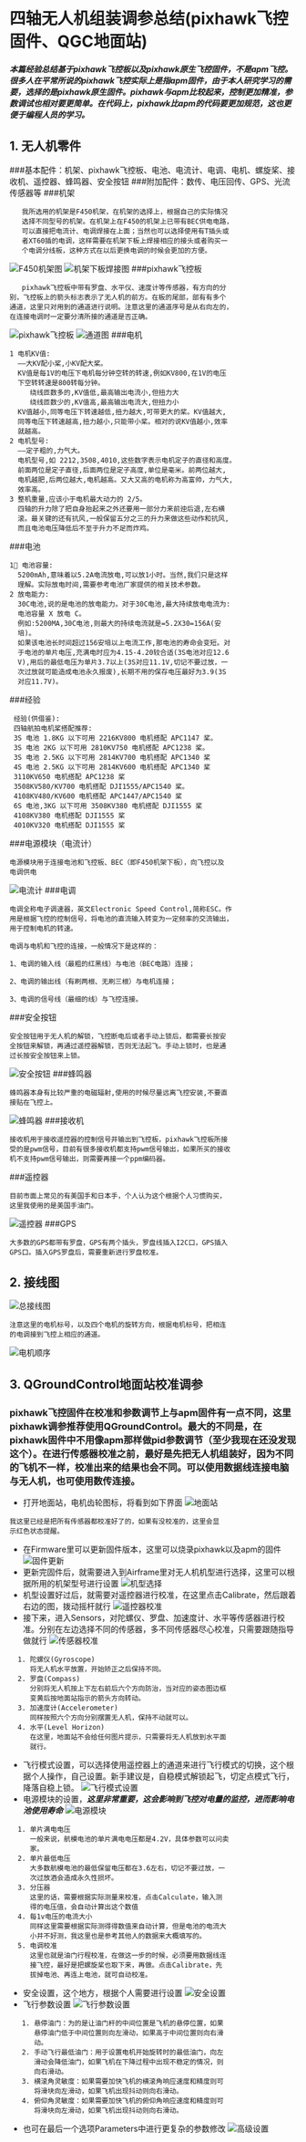 # 四轴无人机组装调参总结(pixhawk飞控固件、QGC地面站)

##### 本篇经验总结基于pixhawk飞控板以及pixhawk原生飞控固件，不是apm飞控。很多人在平常所说的pixhawk飞控实际上是指apm固件，由于本人研究学习的需要，选择的是pixhawk原生固件。pixhawk与apm比较起来，控制更加精准，参数调试也相对要更简单。在代码上，pixhawk比apm的代码要更加规范，这也更便于编程人员的学习。

## 1. 无人机零件
###基本配件：机架、pixhawk飞控板、电池、电流计、电调、电机、螺旋桨、接收机、遥控器、蜂鸣器、安全按钮
###附加配件：数传、电压回传、GPS、光流传感器等
###机架
```
   我所选用的机架是F450机架，在机架的选择上，根据自己的实际情况  
   选择不同型号的机架。在机架上在F450的机架上已带有BEC供电电路，  
   可以直接把电流计、电调焊接在上面；当然也可以选择使用有T插头或  
   者XT60插的电调，这样需要在机架下板上焊接相应的接头或者购买一  
   个电调分线板，这种方式在以后更换电调的时候会更加的方便。
```
![F450机架图](F450机架.jpg)
![机架下板焊接图](焊接图.jpg)
###pixhawk飞控板
```
   pixhawk飞控板中带有罗盘、水平仪、速度计等传感器，有方向的分  
别，飞控板上的箭头标志表示了无人机的前方。在板的尾部，部有有多个  
通道，这里只对用到的通道进行说明。注意这里的通道序号是从右向左的，  
在连接电调时一定要分清所接的通道是否正确。
```
![pixhawk飞控板](pixhawk飞控板.jpg)
![通道图](pixhawk通道图.jpg)
###电机
```
1 电机KV值:  ——大KV配小桨,小KV配大桨。  KV值是每1V的电压下电机每分钟空转的转速,例如KV800,在1V的电压  
  下空转转速是800转每分钟。     绕线匝数多的,KV值低,最高输出电流小,但扭力大     绕线匝数少的,KV值高,最高输出电流大,但扭力小  KV值越小,同等电压下转速越低,扭力越大,可带更大的桨。KV值越大,  
  同等电压下转速越高,扭力越小,只能带小桨。相对的说KV值越小,效率  
  就越高。2 电机型号:  ——定子粗的,力气大。  电机型号,如 2212,3508,4010,这些数字表示电机定子的直径和高度。  
  前面两位是定子直径,后面两位是定子高度,单位是毫米。前两位越大,  
  电机越肥,后两位越大,电机越高。又大又高的电机称为高富帅，力气大,  
  效率高。3 整机重量,应该小于电机最大动力的 2/5。  四轴的升力除了把自身抬起来之外还要用一部分力来前迚后退,左右横  
  滚。最关键的还有抗风,一般保留五分之三的升力来做这些动作和抗风,  
  而且电池电压降低后不至于升力不足而炸鸡。
```
###电池
```
1 电池容量:  5200mAh,意味着以5.2A电流放电,可以放1小时。当然,我们只是这样  
  理解。实际放电时间,需要参考电池厂家提供的相关技术参数。2 放电能力:  30C电池,说的是电池的放电能力。对于30C电池,最大持续放电电流为:  
  电池容量 X 放电 C。  例如:5200MA,30C电池,则最大的持续电流就是=5.2X30=156A(安  
  培)。  如果该电池长时间超过156安培以上电流工作,那电池的寿命会变短。对  
  于电池的单片电压,充满电时应为4.15-4.20较合适(3S电池对应12.6  
  V),用后的最低电压为单片3.7以上(3S对应11.1V,切记不要过放，一  
  次过放就可能造成电池永久报废),长期不用的保存电压最好为3.9(3S  
  对应11.7V)。
```
###经验
```
 经验(供借鉴): 四轴航拍电机桨搭配推荐: 3S 电池 1.8KG 以下可用 2216KV800 电机搭配 APC1147 桨。 3S 电池 2KG 以下可用 2810KV750 电机搭配 APC1238 桨。 3S 电池 2.5KG 以下可用 2814KV700 电机搭配 APC1340 桨 4S 电池 2.5KG 以下可用 2814KV600 电机搭配 APC1340 桨 3110KV650 电机搭配 APC1238 桨 3508KV580/KV700 电机搭配 DJI1555/APC1540 桨。 4108KV480/KV600 电机搭配 APC1447/APC1540 桨 6S 电池,3KG 以下可用 3508KV380 电机搭配 DJI1555 桨 4108KV380 电机搭配 DJI1555 桨 4010KV320 电机搭配 DJI1555 桨
```
###电源模块（电流计）
```
电源模块用于连接电池和飞控板、BEC（即F450机架下板），向飞控以及  
电调供电  
```
![电流计](电流计.png)
###电调
```
电调全称电子调速器，英文Electronic Speed Control,简称ESC。作  
用是根据飞控的控制信号，将电池的直流输入转变为一定频率的交流输出，  
用于控制电机的转速。    

电调与电机和飞控的连接，一般情况下是这样的：

1、电调的输入线（最粗的红黑线）与电池（BEC电路）连接；

2、电调的输出线（有刷两根、无刷三根）与电机连接；

3、电调的信号线（最细的线）与飞控连接。  
```
###安全按钮
```
安全按钮用于无人机的解锁，飞控断电后或者手动上锁后，都需要长按安 
全按钮来解锁，再通过遥控器解锁，否则无法起飞。手动上锁时，也是通   
过长按安全按钮来上锁。
```
![安全按钮](安全按钮.png)
###蜂鸣器
```
蜂鸣器本身有比较严重的电磁辐射,使用的时候尽量远离飞控安装,不要直  
接贴在飞控上。
```
![蜂鸣器](蜂鸣器.png)
###接收机
```
接收机用于接收遥控器的控制信号并输出到飞控板，pixhawk飞控板所接  
受的是pwm信号，目前有很多接收机都支持pwm信号输出，如果所买的接收  
机不支持pwm信号输出，则需要再接一个ppm编码器。
```
###遥控器
```
目前市面上常见的有美国手和日本手，个人认为这个根据个人习惯购买，  
这里我使用的是美国手油门。
```
![遥控器](遥控器.png)
###GPS
```
大多数的GPS都带有罗盘，GPS有两个插头，罗盘线插入I2C口，GPS插入  
GPS口。插入GPS罗盘后，需要重新进行罗盘校准。
```

## 2. 接线图
![总接线图](总接线图.png)

```
注意这里的电机标号，以及四个电机的旋转方向，根据电机标号，把相连  
的电调接到飞控上相应的通道。
```
![电机顺序](电机顺序.png)

## 3. QGroundControl地面站校准调参
### pixhawk飞控固件在校准和参数调节上与apm固件有一点不同，这里pixhawk调参推荐使用QGroundControl。最大的不同是，在pixhawk固件中不用像apm那样做pid参数调节（至少我现在还没发现这个）。在进行传感器校准之前，最好是先把无人机组装好，因为不同的飞机不一样，校准出来的结果也会不同。可以使用数据线连接电脑与无人机，也可使用数传连接。
* 打开地面站，电机齿轮图标，将看到如下界面
![地面站](地面站.png)

```
我这里已经是把所有传感器都校准好了的，如果有没校准的，这里会显  
示红色状态提醒。
```

* 在Firmware里可以更新固件版本，这里可以烧录pixhawk以及apm的固件
![固件更新](固件更新.png)
* 更新完固件后，就需要进入到Airframe里对无人机机型进行选择，这里可以根据所用的机架型号进行设置
![机型选择](机型选择.png)
* 机型设置好过后，就需要对遥控器进行校准，在这里点击Calibrate，然后跟着右边的图，拨动摇杆就行
![遥控器校准](遥控器校准.png)
* 接下来，进入Sensors，对陀螺仪、罗盘、加速度计、水平等传感器进行校准。分别在左边选择不同的传感器，多不同传感器尽心校准，只需要跟随指导做就行
![传感器校准](传感器校准.png)

 ```
   1. 陀螺仪(Gyroscope)
      将无人机水平放置，开始矫正之后保持不同。
   2. 罗盘(Compass)
      分别将无人机按上下左右前后六个方向防治，当对应的姿态图边框  
      变黄后按地面站指示的箭头方向转动。
   3. 加速度计(Accelerometer)
      同样按照六个方向分别摆置无人机，保持不动就可以。
   4. 水平(Level Horizon)
      在这里，地面站不会给任何图片提示，只需要将无人机放到水平面  
      就行。
 ```
 
* 飞行模式设置，可以选择使用遥控器上的通道来进行飞行模式的切换，这个根据个人操作，自己设置。新手建议是，自稳模式解锁起飞，切定点模式飞行，降落自稳上锁。
![飞行模式设置](飞行模式设置.png)
* 电源模块的设置，***这里非常重要，这会影响到飞控对电量的监控，进而影响电池使用寿命***
![电源模块](电源模块.png)

 ```
   1. 单片满电电压
      一般来说，航模电池的单片满电电压都是4.2V，具体参数可以问卖  
      家。
   2. 单片最低电压
      大多数航模电池的最低保留电压都在3.6左右，切记不要过放，一  
      次过放酒会造成永久性损坏。
   3. 分压器
      这里的话，需要根据实际测量来校准，点击Calculate，输入测 
      得的电压值，会自动计算出这个数值
   4. 每1v电压的电流大小
      同样这里需要根据实际测得得数值来自动计算，但是电池的电流大  
      小并不好测，我这里也是参考其他人的数据来大概填写的。
   5. 电调校准
      这里也就是油门行程校准，在做这一步的时候，必须要用数据线连  
      接飞控，最好是把螺旋桨也取下来，再做。点击Calibrate，先  
      拔掉电池、再连上电池，就可自动校准。
 ```
 
* 安全设置，这个地方，根据个人需要进行设置
![安全设置](安全设置.png)
* 飞行参数设置
![飞行参数设置](参数设置.png)

 ```
    1. 悬停油门：为的是让油门杆的中间位置是飞机的悬停位置，如果  
       悬停油门低于中间位置则向左滑动，如果高于中间位置则向右滑  
       动。
    2. 手动飞行最低油门：用于设置电机开始旋转时的最低油门，向左  
       滑动会降低油门，如果飞机在下降过程中出现不稳定的情况，则  
       向右滑动。
    3. 横滚角灵敏度：如果需要加快飞机的横滚角响应速度和精度则可  
       将滑块向左滑动，如果飞机出现抖动则向右滑动。
    4. 俯仰角灵敏度：如果需要加快飞机的俯仰角响应速度和精度则可  
       将滑块向左滑动，如果飞机出现抖动则向右滑动。
 ```
 
* 也可在最后一个选项Parameters中进行更复杂的参数修改
![高级设置](高级设置.png)
